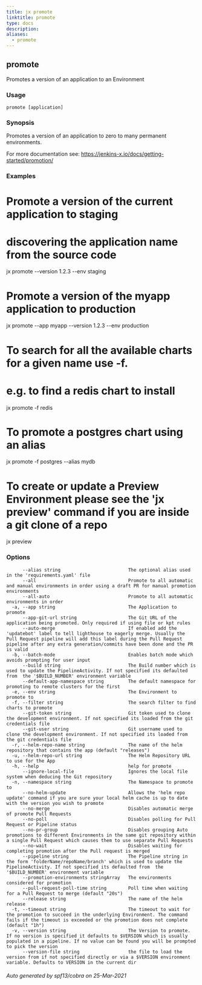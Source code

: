 ```yaml
---
title: jx promote
linktitle: promote
type: docs
description: 
aliases:
  - promote
---
```


## promote

Promotes a version of an application to an Environment

### Usage

```
promote [application]
```

### Synopsis

Promotes a version of an application to zero to many permanent environments. 

For more documentation see: https://jenkins-x.io/docs/getting-started/promotion/

### Examples

  # Promote a version of the current application to staging
  # discovering the application name from the source code
  jx promote --version 1.2.3 --env staging
  
  # Promote a version of the myapp application to production
  jx promote --app myapp --version 1.2.3 --env production
  
  # To search for all the available charts for a given name use -f.
  # e.g. to find a redis chart to install
  jx promote -f redis
  
  # To promote a postgres chart using an alias
  jx promote -f postgres --alias mydb
  
  # To create or update a Preview Environment please see the 'jx preview' command if you are inside a git clone of a repo
  jx preview

### Options

```
      --alias string                         The optional alias used in the 'requirements.yaml' file
      --all                                  Promote to all automatic and manual environments in order using a draft PR for manual promotion environments
      --all-auto                             Promote to all automatic environments in order
  -a, --app string                           The Application to promote
      --app-git-url string                   The Git URL of the application being promoted. Only required if using file or kpt rules
      --auto-merge                           If enabled add the 'updatebot' label to tell lighthouse to eagerly merge. Usually the Pull Request pipeline will add this label during the Pull Request pipeline after any extra generation/commits have been done and the PR is valid
  -b, --batch-mode                           Enables batch mode which avoids prompting for user input
      --build string                         The Build number which is used to update the PipelineActivity. If not specified its defaulted from  the '$BUILD_NUMBER' environment variable
      --default-app-namespace string         The default namespace for promoting to remote clusters for the first
  -e, --env string                           The Environment to promote to
  -f, --filter string                        The search filter to find charts to promote
      --git-token string                     Git token used to clone the development environment. If not specified its loaded from the git credentials file
      --git-user string                      Git username used to clone the development environment. If not specified its loaded from the git credentials file
  -r, --helm-repo-name string                The name of the helm repository that contains the app (default "releases")
  -u, --helm-repo-url string                 The Helm Repository URL to use for the App
  -h, --help                                 help for promote
      --ignore-local-file                    Ignores the local file system when deducing the Git repository
  -n, --namespace string                     The Namespace to promote to
      --no-helm-update                       Allows the 'helm repo update' command if you are sure your local helm cache is up to date with the version you wish to promote
      --no-merge                             Disables automatic merge of promote Pull Requests
      --no-poll                              Disables polling for Pull Request or Pipeline status
      --no-pr-group                          Disables grouping Auto promotions to different Environments in the same git repository within a single Pull Request which causes them to use separate Pull Requests
      --no-wait                              Disables waiting for completing promotion after the Pull request is merged
      --pipeline string                      The Pipeline string in the form 'folderName/repoName/branch' which is used to update the PipelineActivity. If not specified its defaulted from  the '$BUILD_NUMBER' environment variable
      --promotion-environments stringArray   The environments considered for promotion
      --pull-request-poll-time string        Poll time when waiting for a Pull Request to merge (default "20s")
      --release string                       The name of the helm release
  -t, --timeout string                       The timeout to wait for the promotion to succeed in the underlying Environment. The command fails if the timeout is exceeded or the promotion does not complete (default "1h")
  -v, --version string                       The Version to promote. If no version is specified it defaults to $VERSION which is usually populated in a pipeline. If no value can be found you will be prompted to pick the version
      --version-file string                  the file to load the version from if not specified directly or via a $VERSION environment variable. Defaults to VERSION in the current dir
```

###### Auto generated by spf13/cobra on 25-Mar-2021
